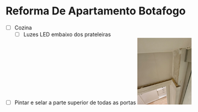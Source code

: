 # Reforma De Apartamento Botafogo


- [ ] Cozina
  - [ ] Luzes LED embaixo dos prateleiras

- [ ] Pintar e selar a parte superior de todas as portas
  <img src=fotos/Screenshot_20231021_171039_Gallery.jpg height=30% width=30%>
